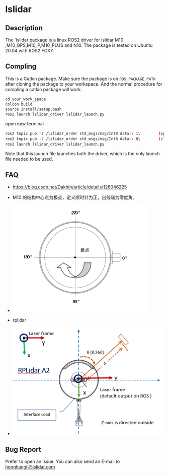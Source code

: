 # lslidar

## Description

The `lslidar package is a linux ROS2 driver for lslidar M10 ,M10_GPS,M10_P,M10_PLUS and N10.
The package is tested on Ubuntu 20.04 with ROS2 FOXY.

## Compling

This is a Catkin package. Make sure the package is on `ROS_PACKAGE_PATH` after cloning the package to your workspace.
And the normal procedure for compling a catkin package will work.

```
cd your_work_space
colcon build
source install/setup.bash
ros2 launch lslidar_driver lslidar_launch.py
```

open new terminal

```bash
ros2 topic pub -1 /lslidar_order std_msgs/msg/Int8 data:\ 1\ 		(open radar)
ros2 topic pub -1 /lslidar_order std_msgs/msg/Int8 data:\ 0\ 		(close radar)
ros2 launch lslidar_driver lslidar_launch.py
```

Note that this launch file launches both the driver, which is the only launch file needed to be used.

## FAQ

- https://blog.csdn.net/Dakhin/article/details/126046225
- M10 的结构中心点为极点，定义顺时针为正，出线端为零度角。

- ![img.png](ldlidar.png)

- rplidar
- ![img_1.png](rplidar.png)

## Bug Report

Prefer to open an issue. You can also send an E-mail to honghangli@lslidar.com





